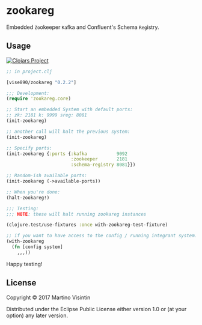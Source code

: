 # zookareg

Embedded `Zo`okeeper `Ka`fka and Confluent's Schema `Reg`istry.

## Usage

[![Clojars Project](https://img.shields.io/clojars/v/vise890/zookareg.svg)](https://clojars.org/vise890/zookareg)

```clojure
;; in project.clj

[vise890/zookareg "0.2.2"]
```

```clojure
;;; Development:
(require 'zookareg.core)

;; Start an embedded System with default ports:
;; zk: 2181 k: 9999 sreg: 8081
(init-zookareg)

;; another call will halt the previous system:
(init-zookareg)

;; Specify ports:
(init-zookareg {:ports {:kafka           9092
                        :zookeeper       2181
                        :schema-registry 8081}})

;; Random-ish available ports:
(init-zookareg (->available-ports))

;; When you're done:
(halt-zookareg!)

;;; Testing:
;;; NOTE: these will halt running zookareg instances

(clojure.test/use-fixtures :once with-zookareg-test-fixture)

;; if you want to have access to the config / running integrant system:
(with-zookareg
  (fn [config system]
    ,,,))
```

Happy testing!

## License

Copyright © 2017 Martino Visintin

Distributed under the Eclipse Public License either version 1.0 or (at
your option) any later version.
